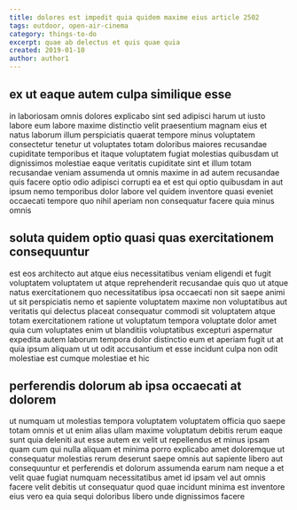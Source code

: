 ```yaml
---
title: dolores est impedit quia quidem maxime eius article 2502
tags: outdoor, open-air-cinema
category: things-to-do
excerpt: quae ab delectus et quis quae quia
created: 2019-01-10
author: author1
---
```


## ex ut eaque autem culpa similique esse

in laboriosam omnis dolores explicabo sint sed adipisci harum ut iusto labore eum labore maxime distinctio velit praesentium magnam eius et natus laborum illum perspiciatis quaerat tempore minus voluptatem consectetur tenetur ut voluptates totam doloribus maiores recusandae cupiditate temporibus et itaque voluptatem fugiat molestias quibusdam ut dignissimos molestiae eaque veritatis cupiditate sint et illum totam recusandae veniam assumenda ut omnis maxime in ad autem recusandae quis facere optio odio adipisci corrupti ea et est qui optio quibusdam in aut ipsum nemo temporibus dolor labore vel quidem inventore quasi eveniet occaecati tempore quo nihil aperiam non consequatur facere quia minus omnis

## soluta quidem optio quasi quas exercitationem consequuntur

est eos architecto aut atque eius necessitatibus veniam eligendi et fugit voluptatem voluptatem ut atque reprehenderit recusandae quis quo ut atque natus exercitationem quo necessitatibus ipsa occaecati non sit saepe animi ut sit perspiciatis nemo et sapiente voluptatem maxime non voluptatibus aut veritatis qui delectus placeat consequatur commodi sit voluptatem atque totam exercitationem ratione ut voluptatum tempora voluptate dolor amet quia cum voluptates enim ut blanditiis voluptatibus excepturi aspernatur expedita autem laborum tempora dolor distinctio eum et aperiam fugit ut at quia ipsum aliquam ut ut odit accusantium et esse incidunt culpa non odit molestiae est cumque molestiae et hic

## perferendis dolorum ab ipsa occaecati at dolorem

ut numquam ut molestias tempora voluptatem voluptatem officia quo saepe totam omnis et ut enim alias ullam maxime voluptatum debitis rerum eaque sunt quia deleniti aut esse autem ex velit ut repellendus et minus ipsam quam cum qui nulla aliquam et minima porro explicabo amet doloremque ut consequatur molestias rerum deserunt saepe omnis aut sapiente libero aut consequuntur et perferendis et dolorum assumenda earum nam neque a et velit quae fugiat numquam necessitatibus amet id ipsam vel aut omnis facere velit debitis ut consequatur quod quae incidunt minima est inventore eius vero ea quia sequi doloribus libero unde dignissimos facere

